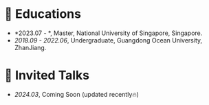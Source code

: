 
# 📖 Educations
- *2023.07 - *, Master, National University of Singapore, Singapore.
- *2018.09 - 2022.06*, Undergraduate, Guangdong Ocean University, ZhanJiang.

# 💬 Invited Talks
- *2024.03*, Coming Soon (updated recently🔥)
